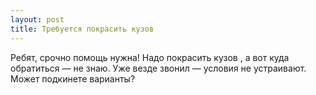 ```yaml
---
layout: post 
title: Требуется покрасить кузов  
--- 
```

Ребят, срочно помощь нужна! Надо покрасить кузов , а вот куда обратиться — не знаю. Уже везде звонил — условия не устраивают. Может подкинете варианты?